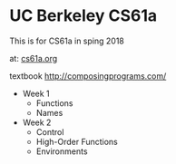 # UC Berkeley CS61a

This is for CS61a in sping 2018

at: [cs61a.org](http://cs61a.org)

textbook
http://composingprograms.com/

* Week 1
    * Functions
    * Names
* Week 2
    * Control
    * High-Order Functions
    * Environments
